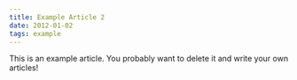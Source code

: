 ```yaml
---
title: Example Article 2
date: 2012-01-02
tags: example
---
```


This is an example article. You probably want to delete it and write your own articles!
